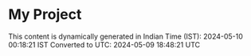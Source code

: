 # My Project

This content is dynamically generated in Indian Time (IST): 2024-05-10 00:18:21 IST
Converted to UTC: 2024-05-09 18:48:21 UTC
